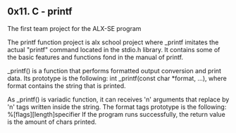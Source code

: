 0x11. C - printf
--------------------------------------------------------
The first team project for the ALX-SE program

The printf function project is alx school project where _printf imitates the actual "printf" command located in the stdio.h library. It contains some of the basic features and functions fond in the manual of printf.

_printf() is a function that performs formatted output conversion and print data. Its prototype is the following:
int _printf(const char *format, ...), where format contains the string that is printed. 

As _printf() is variadic function, it can receives 'n' arguments that replace by 'n' tags written inside the string. The format tags prototype is the following:
%[flags][length]specifier If the program runs successfully, the return value is the amount of chars printed.
